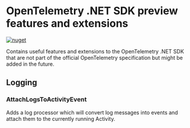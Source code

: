 # OpenTelemetry .NET SDK preview features and extensions

[![nuget](https://img.shields.io/nuget/v/OpenTelemetry.Contrib.Extensions.svg)](https://www.nuget.org/packages/OpenTelemetry.Contrib.Extensions/)

Contains useful features and extensions to the OpenTelemetry .NET SDK that are
not part of the official OpenTelemetry specification but might be added in the
future.

## Logging

### AttachLogsToActivityEvent

Adds a log processor which will convert log messages into events and attach them
to the currently running Activity.
